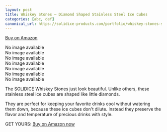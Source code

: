 ```yaml
---
layout: post
title: Whiskey Stones – Diamond Shaped Stainless Steel Ice Cubes
categories: [abc, def]
canonical_url: https://solidice-products.com/portfolio/whiskey-stones-stainless-steel-ice-cubes.html
---
```

<a target="_blank" rel="nofollow" href="https://www.amazon.com/dp/B01N3UINJU/?tag=solidice-20">Buy on Amazon</a>

<div class="product-gallery mw400">   
        <div class="image-gallery-container">
                <amp-carousel id="prod-img-carousel" height="250" width="250"
                    controls
                    loop
                    autoplay
                    delay="5000"
                    layout="responsive"
                    type="slides" 
                 >
                    <div class="slide">
                        <amp-img
                                src="/images/ic/solidice-whiskey-stones-box-2.jpg" width="1537" height="1139"
                                layout="responsive"
                                role="button"                                
                                title="titl"
                                alt="titler" class="image-gallery-image">
                                 <div fallback>No image available</div>
                                </amp-img>
                    </div>
                    <div class="slide">
                        <amp-img
                                src="/images/ic/solidice-velvet-bag.jpg" width="1023" height="895"
                                layout="responsive"
                                role="button"                                
                                title="SOLIDICE Velvet Bag"
                                alt="SOLIDICE Velvet Bag" class="image-gallery-image">
                            <div fallback>No image available</div>
                        </amp-img>
                    </div>                    
                    <div class="slide">
                        <amp-img
                                src="/images/ic/solidice-whiskey-stones-box-1.jpg" width="1082" height="927"
                                layout="responsive"
                                role="button"                                
                                title="titl"
                                alt="titler" class="image-gallery-image">
                                 <div fallback>No image available</div>
                                </amp-img>
                    </div>                    
                    <div class="slide">
                        <amp-img
                                src="/images/ic/solidice-whiskey-stones-box-3c.jpg" width="1264" height="1264"
                                layout="responsive"
                                role="button"                                
                                title="titl"
                                alt="titler" class="image-gallery-image">
                                 <div fallback>No image available</div>
                                </amp-img>
                    </div>
                    <div class="slide">
                        <amp-img
                                src="/images/ic/solidice-whiskey-stones-box-open.jpg" width="1222" height="1284"
                                layout="responsive"
                                role="button"                                
                                title="titl"
                                alt="titler" class="image-gallery-image">
                                 <div fallback>No image available</div>
                        </amp-img>
                    </div>
                    <div class="slide">
                        <amp-img
                                src="/images/ic/solidice-whiskey-stones-diamond-ice-cubes.jpg" width="1372" height="1056"
                                layout="responsive"
                                role="button"                                
                                title="titl"
                                alt="titler" class="image-gallery-image">
                                 <div fallback>No image available</div>
                        </amp-img>
                    </div>
                    <div class="slide">
                        <amp-img
                                src="/images/ic/solidice-whiskey-stones-ice-cubes-set.jpg" width="861" height="677"
                                layout="responsive"
                                role="button"                                
                                title="titl"
                                alt="titler" class="image-gallery-image">
                                 <div fallback>No image available</div>
                        </amp-img>
                    </div>
</amp-carousel>
</div></div>

The SOLIDICE Whiskey Stones just look beautiful. Unlike others, these stainless steel ice cubes are shaped like little diamonds.

They are perfect for keeping your favorite drinks cool without watering them down, because these ice cubes don't dilute. Instead they preserve the flavor and temperature of precious drinks with style.

GET YOURS: <a target="_blank" rel="nofollow" href="https://www.amazon.com/dp/B01N3UINJU/?tag=solidice-20">Buy on Amazon now</a>

